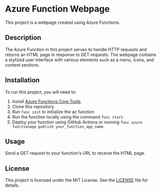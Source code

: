 # Azure Function Webpage

This project is a webpage created using Azure Functions.

## Description

The Azure Function in this project serves to handle HTTP requests and returns an HTML page in response to GET requests. The webpage contains a stylized user interface with various elements such as a menu, icons, and content sections.

## Installation

To run this project, you will need to:

1. Install [Azure Functions Core Tools](https://docs.microsoft.com/en-us/azure/azure-functions/functions-run-local?tabs=windows%2Ccsharp%2Cbash#v2).
2. Clone this repository.
3. Run `func init` to initialize the az function
4. Run the function locally using the command `func start`.
5. Deploy your function using GitHub Actions or running `func azure functionapp publish your_function_app_name`

## Usage

Send a GET request to your function's URL to receive the HTML page.

## License

This project is licensed under the MIT License. See the [LICENSE](LICENSE) file for details.
